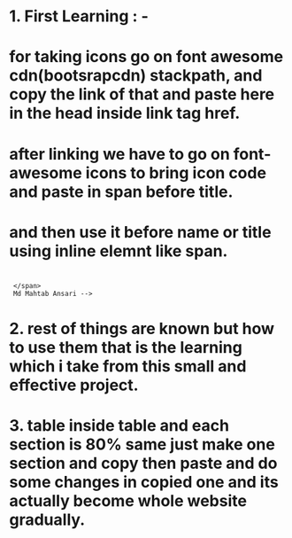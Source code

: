 # 1. First Learning : -
# for taking icons go on font awesome cdn(bootsrapcdn) stackpath, and copy the link of that and paste here in the head inside link tag href.
 
 # <link rel="stylesheet" href="https://stackpath.bootstrapcdn.com/font-awesome/4.7.0/css/font-awesome.min.css"> 

# after linking we have to go on font-awesome icons to bring icon code and paste in span before title.

 # and then use it before name or title using inline elemnt like span.
 #  <span class="fa fa-user-circle" aria-hidden="true">
     </span>   
     Md Mahtab Ansari -->

# 2. rest of things are known but how to use them that is the learning which i take from this small and effective project.

# 3. table inside table and each section is 80% same just make one section and copy then paste and do some changes in copied one and its actually become whole website gradually.

